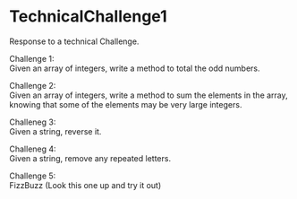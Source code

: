 # TechnicalChallenge1
Response to a technical Challenge.

Challenge 1:  
Given an array of integers, write a method to total the odd numbers.

Challenge 2:  
Given an array of integers, write a method to sum the elements in the array, knowing that some of the elements may be very large integers.

Challeneg 3:  
Given a string, reverse it.

Challeneg 4:  
Given a string, remove any repeated letters.

Challenge 5:  
FizzBuzz (Look this one up and try it out)
